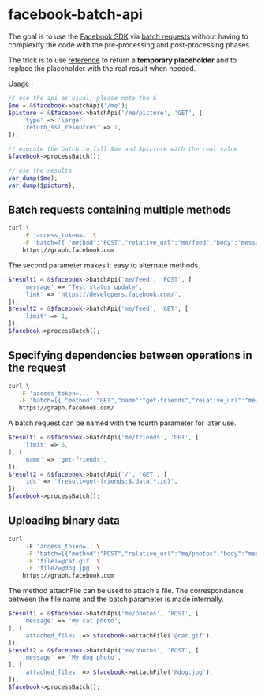 facebook-batch-api
==================

The goal is to use the [Facebook SDK](https://github.com/facebook/facebook-php-sdk) via [batch requests](https://developers.facebook.com/docs/reference/api/batch/) without having to complexify the code with the pre-processing and post-processing phases.

The trick is to use [reference](http://www.php.net/manual/en/language.references.php) to return a **temporary placeholder** and to replace the placeholder with the real result when needed.

Usage :

```php
// use the api as usual, please note the &
$me = &$facebook->batchApi('/me');
$picture = &$facebook->batchApi('/me/picture', 'GET', [
    'type' => 'large',
    'return_ssl_resources' => 1,
]);

// execute the batch to fill $me and $picture with the real value
$facebook->processBatch();

// use the results
var_dump($me);
var_dump($picture);
```

Batch requests containing multiple methods
------------------------------------------
```sh
curl \
    -F 'access_token=…' \
    -F 'batch=[{ "method":"POST","relative_url":"me/feed","body":"message=Test status update&link=https://developers.facebook.com/"},{ "method":"GET","relative_url":"me/feed?limit=1"}]' \
    https://graph.facebook.com
```

The second parameter makes it easy to alternate methods.
```php
$result1 = &$facebook->batchApi('me/feed', 'POST', [
    'message' => 'Test status update',
    'link' => 'https://developers.facebook.com/',
]);
$result2 = &$facebook->batchApi('me/feed', 'GET', [
    'limit' => 1,
]);
$facebook->processBatch();
```

Specifying dependencies between operations in the request
---------------------------------------------------------
```sh
curl \
   -F 'access_token=...' \
   -F 'batch=[{ "method":"GET","name":"get-friends","relative_url":"me/friends?limit=5",},{"method":"GET","relative_url":"?ids={result=get-friends:$.data.*.id}"}]' \
   https://graph.facebook.com/
```
A batch request can be named with the fourth parameter for later use.
```php
$result1 = &$facebook->batchApi('me/friends', 'GET', [
    'limit' => 5,
], [
    'name' => 'get-friends',
]);
$result2 = &$facebook->batchApi('/', 'GET', [
    'ids' => '{result=get-friends:$.data.*.id}',
]);
$facebook->processBatch();
```

Uploading binary data
---------------------
```sh
curl 
     -F 'access_token=…' \
     -F 'batch=[{"method":"POST","relative_url":"me/photos","body":"message=My cat photo","attached_files":"file1"},{"method":"POST","relative_url":"me/photos","body":"message=My dog photo","attached_files":"file2"},]' \
     -F 'file1=@cat.gif' \
     -F 'file2=@dog.jpg' \
    https://graph.facebook.com
```
The method attachFile can be used to attach a file. The correspondance between the file name and the batch parameter is made internally.
```php
$result1 = &$facebook->batchApi('me/photos', 'POST', [
    'message' => 'My cat photo',
], [
    'attached_files' => $facebook->attachFile('@cat.gif'),
]);
$result2 = &$facebook->batchApi('me/photos', 'POST', [
    'message' => 'My dog photo',
], [
    'attached_files' => $facebook->attachFile('@dog.jpg'),
]);
$facebook->processBatch();
```
